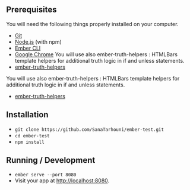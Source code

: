 
## Prerequisites

You will need the following things properly installed on your computer.

* [Git](https://git-scm.com/)
* [Node.js](https://nodejs.org/) (with npm)
* [Ember CLI](https://ember-cli.com/)
* [Google Chrome](https://google.com/chrome/)
You will use also ember-truth-helpers : HTMLBars template helpers for additional truth logic in if and unless statements.
* [ember-truth-helpers](https://www.npmjs.com/package/ember-truth-helpers)

You will use also ember-truth-helpers : HTMLBars template helpers for additional truth logic in if and unless statements.
* [ember-truth-helpers](https://www.npmjs.com/package/ember-truth-helpers)

## Installation

* `git clone https://github.com/SanaTarhouni/ember-test.git` 
* `cd ember-test`
* `npm install`

## Running / Development

* `ember serve --port 8080`
* Visit your app at [http://localhost:8080](http://localhost:8080).

